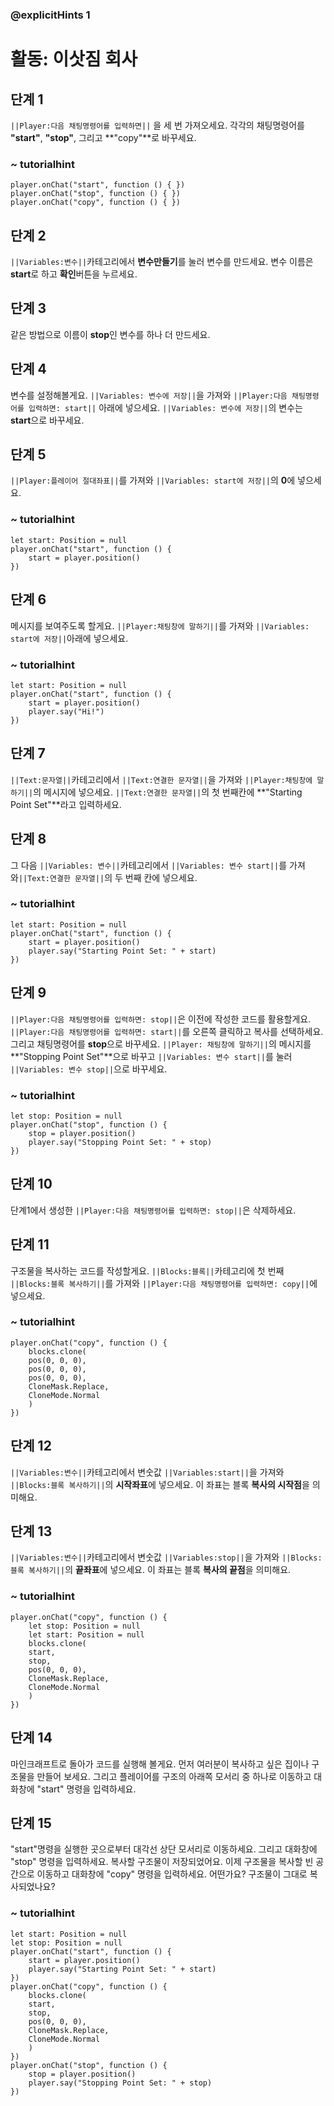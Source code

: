  ### @explicitHints 1
 
# 활동: 이삿짐 회사

## 단계 1
``||Player:다음 채팅명령어를 입력하면||`` 을 세 번 가져오세요. 각각의 채팅명령어를 **"start"**, **"stop"**, 그리고 **"copy"**로 바꾸세요.


### ~ tutorialhint
```blocks
player.onChat("start", function () { })
player.onChat("stop", function () { })
player.onChat("copy", function () { })
```

## 단계 2
``||Variables:변수||``카테고리에서 **변수만들기**를 눌러 변수를 만드세요.
변수 이름은 **start**로 하고 **확인**버튼을 누르세요.


## 단계 3
같은 방법으로 이름이 **stop**인 변수를 하나 더 만드세요. 

## 단계 4
변수를 설정해볼게요.
``||Variables: 변수에 저장||``을 가져와 ``||Player:다음 채팅명령어를 입력하면: start||`` 아래에 넣으세요.
``||Variables: 변수에 저장||``의 변수는 **start**으로 바꾸세요.


## 단계 5
``||Player:플레이어 절대좌표||``를 가져와 ``||Variables: start에 저장||``의 **0**에 넣으세요.

### ~ tutorialhint
```blocks
let start: Position = null
player.onChat("start", function () {
    start = player.position()
})
```
## 단계 6
메시지를 보여주도록 할게요. ``||Player:채팅창에 말하기||``를 가져와 ``||Variables: start에 저장||``아래에 넣으세요.

### ~ tutorialhint
```blocks
let start: Position = null
player.onChat("start", function () {
    start = player.position()
    player.say("Hi!")
})
```

## 단계 7
``||Text:문자열||``카테고리에서 ``||Text:연결한 문자열||``을 가져와 ``||Player:채팅창에 말하기||``의 메시지에 넣으세요.
``||Text:연결한 문자열||``의 첫 번째칸에 **"Starting Point Set"**라고 입력하세요.


## 단계 8
그 다음 ``||Variables: 변수||``카테고리에서 ``||Variables: 변수 start||``를 가져와``||Text:연결한 문자열||``의 두 번째 칸에 넣으세요.


### ~ tutorialhint
```blocks
let start: Position = null
player.onChat("start", function () {
    start = player.position()
    player.say("Starting Point Set: " + start)
})

```

## 단계 9
``||Player:다음 채팅명령어를 입력하면: stop||``은 이전에 작성한 코드를 활용할게요. ``||Player:다음 채팅명령어를 입력하면: start||``를 오른쪽 클릭하고 복사를 선택하세요. 그리고 채팅명령어를 **stop**으로 바꾸세요. ``||Player: 채팅창에 말하기||``의 메시지를 **"Stopping Point Set"**으로 바꾸고 ``||Variables: 변수 start||``를 눌러 ``||Variables: 변수 stop||``으로 바꾸세요.


### ~ tutorialhint
``` blocks
let stop: Position = null
player.onChat("stop", function () {
    stop = player.position()
    player.say("Stopping Point Set: " + stop)
})
```
## 단계 10
단계1에서 생성한 ``||Player:다음 채팅명령어를 입력하면: stop||``은 삭제하세요.


## 단계 11
구조물을 복사하는 코드를 작성할게요. ``||Blocks:블록||``카테고리에 첫 번째 ``||Blocks:블록 복사하기||``를 가져와 ``||Player:다음 채팅명령어를 입력하면: copy||``에 넣으세요.

### ~ tutorialhint
``` blocks
player.onChat("copy", function () {
    blocks.clone(
    pos(0, 0, 0),
    pos(0, 0, 0),
    pos(0, 0, 0),
    CloneMask.Replace,
    CloneMode.Normal
    )
})
```

## 단계 12
``||Variables:변수||``카테고리에서 변숫값 ``||Variables:start||``을 가져와 ``||Blocks:블록 복사하기||``의 **시작좌표**에 넣으세요. 이 좌표는 블록 **복사의 시작점**을 의미해요.


## 단계 13
``||Variables:변수||``카테고리에서 변숫값 ``||Variables:stop||``을 가져와 ``||Blocks:블록 복사하기||``의 **끝좌표**에 넣으세요. 이 좌표는 블록 **복사의 끝점**을 의미해요.


### ~ tutorialhint
```blocks
player.onChat("copy", function () {
    let stop: Position = null
    let start: Position = null
    blocks.clone(
    start,
    stop,
    pos(0, 0, 0),
    CloneMask.Replace,
    CloneMode.Normal
    )
})
```

## 단계 14
마인크래프트로 돌아가 코드를 실행해 볼게요. 먼저 여러분이 복사하고 싶은 집이나 구조물을 만들어 보세요. 그리고 플레이어를 구조의 아래쪽 모서리 중 하나로 이동하고 대화창에 "start" 명령을 입력하세요.


## 단계 15
"start"명령을 실행한 곳으로부터 대각선 상단 모서리로 이동하세요. 그리고 대화창에 "stop" 명령을 입력하세요.
복사할 구조물이 저장되었어요. 이제 구조물을 복사할 빈 공간으로 이동하고 대화창에 "copy" 명령을 입력하세요.
어떤가요? 구조물이 그대로 복사되었나요?

### ~ tutorialhint
``` blocks
let start: Position = null
let stop: Position = null
player.onChat("start", function () {
    start = player.position()
    player.say("Starting Point Set: " + start)
})
player.onChat("copy", function () {
    blocks.clone(
    start,
    stop,
    pos(0, 0, 0),
    CloneMask.Replace,
    CloneMode.Normal
    )
})
player.onChat("stop", function () {
    stop = player.position()
    player.say("Stopping Point Set: " + stop)
})
```
